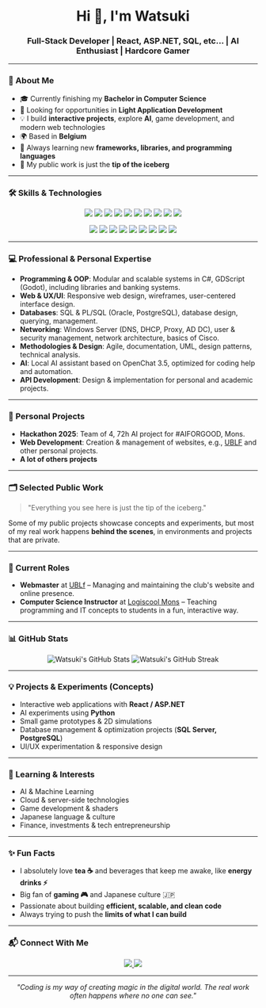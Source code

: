 <!-- ========================== -->
<!-- WATSUKI - GITHUB PROFILE README -->
<!-- ========================== -->

<h1 align="center">Hi 👋, I'm Watsuki</h1>
<h3 align="center">Full-Stack Developer | React, ASP.NET, SQL, etc... | AI Enthusiast | Hardcore Gamer</h3>

---

### 🚀 About Me
- 🎓 Currently finishing my **Bachelor in Computer Science**  
- 💼 Looking for opportunities in **Light Application Development**  
- 💡 I build **interactive projects**, explore **AI**, game development, and modern web technologies  
- 🌍 Based in **Belgium**  
- 🌱 Always learning new **frameworks, libraries, and programming languages**  
- 🔗 My public work is just the **tip of the iceberg**  

---

### 🛠️ Skills & Technologies

<p align="center">
  <!-- Langages -->
  <img src="https://img.shields.io/badge/C-239120?style=for-the-badge&logo=c&logoColor=white" />
  <img src="https://img.shields.io/badge/C%23-239120?style=for-the-badge&logo=c-sharp&logoColor=white" />
  <img src="https://img.shields.io/badge/JavaScript-F7DF1E?style=for-the-badge&logo=javascript&logoColor=black" />
  <img src="https://img.shields.io/badge/Python-3776AB?style=for-the-badge&logo=python&logoColor=white" />
  <img src="https://img.shields.io/badge/HTML-E34F26?style=for-the-badge&logo=html5&logoColor=white" />
  <img src="https://img.shields.io/badge/CSS-1572B6?style=for-the-badge&logo=css3&logoColor=white" />
  <img src="https://img.shields.io/badge/PHP-777BB4?style=for-the-badge&logo=php&logoColor=white" />
  <img src="https://img.shields.io/badge/SQL-00758F?style=for-the-badge&logo=postgresql&logoColor=white" />
  <img src="https://img.shields.io/badge/Java-007396?style=for-the-badge&logo=java&logoColor=white" />
  <img src="https://img.shields.io/badge/Git-F05032?style=for-the-badge&logo=git&logoColor=white" />
</p>

<p align="center">
  <!-- Frameworks & Outils -->
  <img src="https://img.shields.io/badge/React-61DAFB?style=for-the-badge&logo=react&logoColor=black" />
  <img src="https://img.shields.io/badge/.NET-512BD4?style=for-the-badge&logo=dot-net&logoColor=white" />
  <img src="https://img.shields.io/badge/Blazor-512BD4?style=for-the-badge&logo=dot-net&logoColor=white" />
  <img src="https://img.shields.io/badge/MVC-FF6C37?style=for-the-badge&logoColor=white" />
  <img src="https://img.shields.io/badge/Flask-000000?style=for-the-badge&logo=flask&logoColor=white" />
  <img src="https://img.shields.io/badge/Bootstrap-7952B3?style=for-the-badge&logo=bootstrap&logoColor=white" />
  <img src="https://img.shields.io/badge/Godot-478CBF?style=for-the-badge&logo=godot-engine&logoColor=white" />
  <img src="https://img.shields.io/badge/Excel-217346?style=for-the-badge&logo=microsoft-excel&logoColor=white" />
  <img src="https://img.shields.io/badge/Tinkercad-F78F1E?style=for-the-badge&logo=tinkercad&logoColor=white" />
</p>

---

### 💻 Professional & Personal Expertise
- **Programming & OOP**: Modular and scalable systems in C#, GDScript (Godot), including libraries and banking systems.  
- **Web & UX/UI**: Responsive web design, wireframes, user-centered interface design.  
- **Databases**: SQL & PL/SQL (Oracle, PostgreSQL), database design, querying, management.  
- **Networking**: Windows Server (DNS, DHCP, Proxy, AD DC), user & security management, network architecture, basics of Cisco.  
- **Methodologies & Design**: Agile, documentation, UML, design patterns, technical analysis.  
- **AI**: Local AI assistant based on OpenChat 3.5, optimized for coding help and automation.  
- **API Development**: Design & implementation for personal and academic projects.  

---

### 📂 Personal Projects
- **Hackathon 2025**: Team of 4, 72h AI project for #AIFORGOOD, Mons.  
- **Web Development**: Creation & management of websites, e.g., [UBLF](https://ublf.kalisport.com) and other personal projects.
- **A lot of others projects**

---

### 🗂️ Selected Public Work
> "Everything you see here is just the tip of the iceberg."  

Some of my public projects showcase concepts and experiments, but most of my real work happens **behind the scenes**, in environments and projects that are private.  

---

### 💼 Current Roles
- **Webmaster** at [UBLf](https://ublf.kalisport.com) – Managing and maintaining the club's website and online presence.  
- **Computer Science Instructor** at [Logiscool Mons](https://www.logiscool.com/be/locations/mons) – Teaching programming and IT concepts to students in a fun, interactive way.

---

### 📊 GitHub Stats
<p align="center">
  <img src="https://github-readme-stats.vercel.app/api?username=Watsuki&show_icons=true&theme=radical&hide=prs" alt="Watsuki's GitHub Stats" />
  <img src="https://github-readme-streak-stats.herokuapp.com/?user=Watsuki&theme=radical" alt="Watsuki's GitHub Streak" />
</p>

---

### 💡 Projects & Experiments (Concepts)
- Interactive web applications with **React / ASP.NET**  
- AI experiments using **Python**  
- Small game prototypes & 2D simulations  
- Database management & optimization projects (**SQL Server, PostgreSQL**)  
- UI/UX experimentation & responsive design  

---

### 🌱 Learning & Interests
- AI & Machine Learning  
- Cloud & server-side technologies  
- Game development & shaders  
- Japanese language & culture  
- Finance, investments & tech entrepreneurship  

---

### ✨ Fun Facts
- I absolutely love **tea ☕** and beverages that keep me awake, like **energy drinks ⚡**
- Big fan of **gaming 🎮** and Japanese culture 🇯🇵  
- Passionate about building **efficient, scalable, and clean code**  
- Always trying to push the **limits of what I can build**  

---

### 📬 Connect With Me
<p align="center">
  <a href="https://www.linkedin.com/in/corentin-van-geel-96b059252/" target="_blank">
    <img src="https://img.shields.io/badge/LinkedIn-0A66C2?style=for-the-badge&logo=linkedin&logoColor=white" />
  </a>
  <a href="mailto:corentin.vangeel@gmail.com">
    <img src="https://img.shields.io/badge/Email-D14836?style=for-the-badge&logo=gmail&logoColor=white" />
  </a>
</p>

---

<p align="center">
  <i>"Coding is my way of creating magic in the digital world. The real work often happens where no one can see."</i>
</p>
